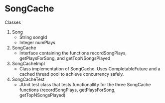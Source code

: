 # SongCache
Classes
  1. Song
      - String songId
      - Integer numPlays
  2. SongCache
      - Interface containing the functions recordSongPlays, getPlaysForSong, and getTopNSongsPlayed
  3. SongCacheImpl
      - Class implementation of SongCache. Uses CompletableFuture and a cached thread pool to achieve concurrency safely.
  4. SongCacheTest
      - JUnit test class that tests functionallity for the three SongCache functions (recordSongPlays, getPlaysForSong, getTopNSongsPlayed)

